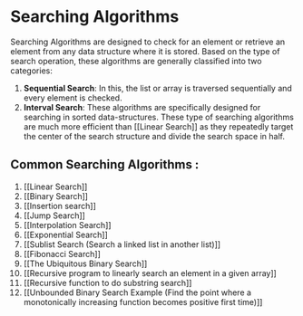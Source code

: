 # Searching Algorithms
Searching Algorithms are designed to check for an element or retrieve an element from any data structure where it is stored. Based on the type of search operation, these algorithms are generally classified into two categories:

1.  **Sequential Search**: In this, the list or array is traversed sequentially and every element is checked.
2.  **Interval Search**: These algorithms are specifically designed for searching in sorted data-structures. These type of searching algorithms are much more efficient than [[Linear Search]] as they repeatedly target the center of the search structure and divide the search space in half.

## Common Searching Algorithms :
1. [[Linear Search]]
2. [[Binary Search]]
3. [[Insertion search]]
4. [[Jump Search]]
5. [[Interpolation Search]]
6. [[Exponential Search]]
7. [[Sublist Search (Search a linked list in another list)]]
8. [[Fibonacci Search]]
9. [[The Ubiquitous Binary Search]]
10. [[Recursive program to linearly search an element in a given array]]
11. [[Recursive function to do substring search]]
12. [[Unbounded Binary Search Example (Find the point where a monotonically increasing function becomes positive first time)]]